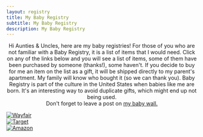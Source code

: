 ```yaml
---
layout: registry
title: My Baby Registry
subtitle: My Baby Registry
description: My Baby Registry
---
```


<section>
  <div class="row">
    <div class="12u$ 12u$(medium)" style="text-align: center">
      <p>
        Hi Aunties & Uncles, here are my baby registries! For those of you who are not familiar with a Baby Registry, 
        it is a list of items that I would need. Click on any of the links below and you will see a list of items, some 
        of them have been purchased by someone (thanks!), some haven't. If you decide to buy for me an item on the list 
        as a gift, it will be shipped directly to my parent's apartment. My family will know who bought it (so we can 
        thank you). Baby Registry is part of the culture in the United States when babies like me are born. It's an 
        interesting way to avoid duplicate gifts, which might end up not being used.<br />
        Don't forget to leave a post on <a href="{{ site.url }}/wall">my baby wall.</a>
      </p>
    </div>
  </div>
  <div class="row">
    <div class="4u 12u$(medium)">
      <a href="https://www.wayfair.com/registry/wedding/NikAndMaisarah" target="_blank">
        <span class="image fit" style="padding-top: 5em;">
          <img src="{{ "/assets/images/registry/wayfair.svg" | absolute_url }}" alt="Wayfair" />
        </span>
      </a>
    </div>
    <div class="4u 12u$(medium)">
      <a href="https://www.target.com/gift-registry/registry/fcf0f76de4f240ebb04b401229d26aff" target="_blank">
        <span class="image fit">
          <img src="{{ "/assets/images/registry/target.png" | absolute_url }}" alt="Target" />
        </span>
      </a>
    </div>  
    <div class="4u$ 12u$(medium)">
      <span class="image fit">
        <a href="https://www.amazon.com/baby-reg/june-2018-allston/3VHKVZO7O3KN6" target="_blank">
          <img src="{{ "/assets/images/registry/amazon.png" | absolute_url }}" alt="Amazon" />
        </a>
      </span>
    </div>
  </div>
</section>
